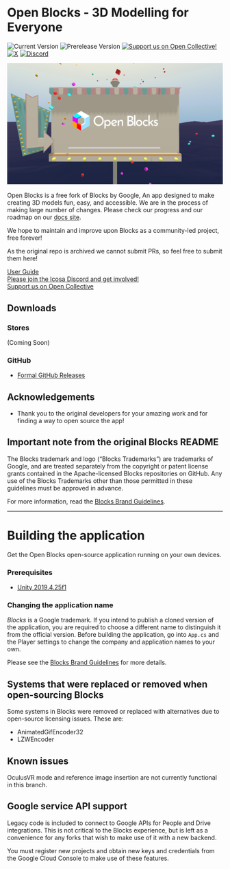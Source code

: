 # Open Blocks - 3D Modelling for Everyone

![Current Version](https://img.shields.io/github/v/release/icosa-foundation/open-blocks)
![Prerelease Version](https://img.shields.io/github/v/release/icosa-foundation/open-blocks?include_prereleases&label=prerelease)
[![Support us on Open Collective!](https://img.shields.io/opencollective/all/icosa?logo=open-collective&label=Support%20us%20on%20Open%20Collective%21)](https://opencollective.com/icosa)
[![X](https://img.shields.io/badge/follow-%40openblocksapp-blue.svg?style=flat&logo=x)](https://x.com/openblocksapp)
[![Discord](https://discordapp.com/api/guilds/783806589991780412/embed.png?style=shield)](https://discord.gg/W7NCEYnEfy)


[![Open Blocks Banner](open-blocks.png)](https://openblocks.app)

Open Blocks is a free fork of Blocks by Google, An app designed to make creating 3D models fun, easy, and accessible. We are in the process of making large number of changes. Please check our progress and our roadmap on our [docs site](https://docs.openblocks.app).

We hope to maintain and improve upon Blocks as a community-led project, free forever!

As the original repo is archived we cannot submit PRs, so feel free to submit them here!

[User Guide](https://docs.openblocks.app/)  
[Please join the Icosa Discord and get involved!](https://discord.com/invite/W7NCEYnEfy)  
[Support us on Open Collective](https://opencollective.com/icosa)

## Downloads
### Stores
(Coming Soon)

### GitHub
- [Formal GitHub Releases](https://github.com/icosa-foundation/open-blocks/releases/latest)


## Acknowledgements
* Thank you to the original developers for your amazing work and for finding a way to open source the app!

## Important note from the original Blocks README

The Blocks trademark and logo (“Blocks Trademarks”) are trademarks of
Google, and are treated separately from the copyright or patent license grants
contained in the Apache-licensed Blocks repositories on GitHub. Any use of
the Blocks Trademarks other than those permitted in these guidelines must be
approved in advance.

For more information, read the
[Blocks Brand Guidelines](BRAND_GUIDELINES.md).

---

# Building the application

Get the Open Blocks open-source application running on your own devices.

### Prerequisites

*   [Unity 2019.4.25f1](unityhub://2019.4.25f1/01a0494af254)

### Changing the application name

_Blocks_ is a Google trademark. If you intend to publish a cloned version of
the application, you are required to choose a different name to distinguish it
from the official version. Before building the application, go into `App.cs` and
the Player settings to change the company and application names to your own.

Please see the [Blocks Brand Guidelines](BRAND_GUIDELINES.md) for more details.

## Systems that were replaced or removed when open-sourcing Blocks

Some systems in Blocks were removed or replaced with alternatives due to
open-source licensing issues. These are:

* AnimatedGifEncoder32
* LZWEncoder

## Known issues

OculusVR mode and reference image insertion are not currently functional in this
branch.

## Google service API support

Legacy code is included to connect to Google APIs for People and Drive
integrations. This is not critical to the Blocks experience, but is left
as a convenience for any forks that wish to make use of it with a new backend.

You must register new projects and obtain new keys and credentials from the
Google Cloud Console to make use of these features.

